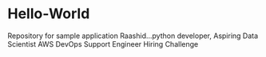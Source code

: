 # Hello-World
Repository for sample application
Raashid...python developer, Aspiring Data Scientist
AWS DevOps Support Engineer Hiring Challenge

